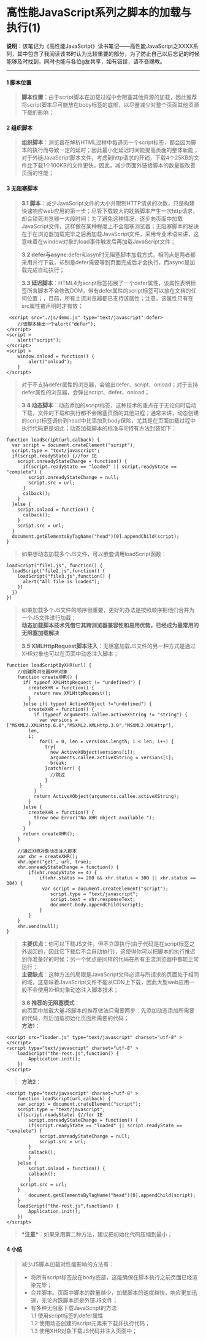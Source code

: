 # 高性能JavaScript系列之脚本的加载与执行\(1\)

**说明**：该笔记为《高性能JavaScript》读书笔记——高性能JavaScript之XXXX系列，其中包含了我阅读该书时认为比较重要的部分，为了防止自己以后忘记的时候能够及时找到，同时也能与各位g友共享，如有错误，请不吝赐教。

---

#### 1 脚本位置

> **脚本位置**：由于script脚本在加载过程中会阻塞其他资源的加载，因此推荐将script脚本尽可能放在boby标签的底部，以尽量减少对整个页面其他资源下载的影响；

#### 2 组织脚本

> **组织脚本**：浏览器在解析HTML过程中每遇见一个script标签，都会因为脚本的执行而导致一定的延时；因此最小化延迟时间能提高页面的整体新能；对于外链JavaScript脚本文件，考虑到http请求的开销，下载4个25KB的文件比下载1个100KB的文件更快，因此，减少页面外链接脚本的数量能改善页面的性能；

#### 3 无阻塞脚本

> **3.1 脚本**：减少JavaScript文件的大小并限制HTTP请求的次数，只是构建快速响应web应用的第一步；尽管下载较大的耽搁脚本产生一次http请求，却会锁死浏览器一大段时间；为了避免这种情况，逐步向页面中加载JavaScript文件，这样做在某种程度上不会阻塞浏览器；无阻塞脚本的秘诀在于在浏览器加载完毕之后再加载JavaScript文件，采用专业术语来讲，这意味着在window对象的load事件触发后再加载JavaScript文件；
>
> **3.2 defer与async**:defer和asyn时无阻塞脚本加载方式，相同点是两者都采用并行下载，却别是defer需要等到页面完成后才会执行，而async是加载完成自动执行；
>
> **3.3 延迟脚本**：HTML4为script标签拓展了一个defer属性，该属性表明标签所含脚本不会修改DOM，带有defer属性的script标签可以放在文档的任何位置；，目前，所有主流浏览器都已支持该属性；注意，该属性只有在src属性被声明时才有效；

```
 <script src="./js/demo.js" type="text/javascript" defer>
    //该脚本输出一个alert("defer");
</script>
<script >
    alert("script");
</script>    
<script >
    window.onload = function() {
        alert("onload");
    }
</script>
```

> 对于不支持defer属性的浏览器，会输出defer、script、onload；对于支持defer属性的浏览器，会弹出script、defer、onload；
>
> **3.4 动态脚本**：动态添加的script标签，这种技术的重点在于无论何时启动下载，文件的下载和执行都不会阻塞页面的其他进程；通常来讲，动态创建的script标签调价到head中比添加到body保险，尤其是在页面加载过程中执行代码更是如此；动态加载脚本的标准与IE特有方法封装如下：

```
function loadScript(url,calback) {
  var script = document.crateElement("script");
  script.type = "text/javascript";
  if(script.readyState) {//for IE
    script.onreadyStateChange = function() {
      if(script.readyState == "loaded" || script.readyState == "complete") {
        script.onreadyStateChange = null;
        script.src = url;
      }
      calback();
    }
  }else {
    script.onlaod = function() {
      calback();
    }
    script.src = url;
  }
  document.getElementsByTagName("head")[0].appendChild(script);
}
```

> 如果想动态加载多个JS文件，可以嵌套调用loadScript函数：

```
loadScript("file1.js", function() {
  loadScript("file2.js",function() {
    loadScript("file3.js",function() {
      alert("All file is loaded");
    })
  })
})
```

> 如果加载多个JS文件的顺序很重要，更好的办法是按照顺序把他们合并为一个JS文件进行加载；  
> **动态加载脚本技术凭借它其跨浏览器兼容性和易用优势，已经成为最常用的无阻塞加载解决**
>
> **3.5 XMLHttpRequest脚本注入**：无阻塞加载JS文件的另一种方式是通过XHR对象也可以在页面中动态注入脚本；

```
function loadScriptByXHR(url) {
    //创建跨浏览器XHR对象
    function createXHR() {
      if( typeof XMLHttpRequest != "undefined") {
        createXHR = function() {
          return new XMLHttpRequest();
        }
      }else if( typeof ActiveXObject !="undefined") {
        createXHR = function() {
          if (typeof arguments.callee.activeXString != "string") {
            var versions = ["MSXML2.XMLHttp.6.0","MSXML2.XMLHttp.3.0","MSXML2.XMLHttp"],
        len,
        i;
            for(i = 0, len = versions.length; i < len; i++) {
              try{
                new ActiveXObject(versions[i]);
                arguments.callee.activeXString = versions[i];
                break;
              }catch(err) {
                //跳过
              }
            }
          }
          return ActiveXObject(arguments.callee.activeXString); 
        } 
      }else {
        createXHR = function() {
          throw new Error("No XHR object available.");
        } 
      }
      return createXHR();
    }

    //通过XHR对象动态注入脚本
    var xhr = createXHR();
    xhr.open("get", url, true);
    xhr.onreadyStateChange = function() {
        if(xhr.readyState == 4) {
            if(xhr.status >= 200 && xhr.status < 300 || xhr.status == 304) {
             var script = document.createElement("script");
                script.type = "text/javascript";
                script.text = xhr.responseText;
                document.body.appendChild(script);
            }
        }
    }
    xhr.send(null);
}
```

> **主要优点**：你可以下载JS文件，但不立即执行\(由于代码是在script标签之外返回的，因此它下载后不会自动执行\)，这使得你可以把脚本的执行推迟到你准备好的时候；另一个优点是同样的代码在所有主流浏览器中都能正常运行；  
> **主要缺点**：这种方法的局限是JavaScript文件必须与所请求的页面处于相同的域，这意味着JavaScript文件不能从CDN上下载，因此大型web应用一般不会使用XHR对象动态注入脚本技术；
>
> **3.6 推荐的无阻塞模式**：  
> 向页面中加载大量JS脚本的推荐做法只需要两步：先添加动态添加所需要的代码，然后加载初始化页面所需要的代码；  
> **方法1**：

```
<script src="loader.js" type="text/javascript" charset="utf-8" ></script>
<script type="text/javascript" charset="utf-8" >
    loadScript("the-rest.js",function() {
        Application.init();
    })
</script>
```

> **方法2**：

```
<script type="text/javascript" charset="utf-8" >
    function loadScript(url,calback) {
    var script = document.crateElement("script");
    script.type = "text/javascript";
    if(script.readyState) {//for IE
        script.onreadyStateChange = function() {
        if(script.readyState == "loaded" || script.readyState == "complete") {
            script.onreadyStateChange = null;
            script.src = url;
        }
        calback();
        }
    }else {
        script.onlaod = function() {
        calback();
        }
     script.src = url;
    }
        document.getElementsByTagName("head")[0].appendChild(script);
    } 
    loadScript("the-rest.js",function() {
        Application.init();
    })
</script>
```

> **\*注意\***：如果采用第二种方法，建议把初始化代码压缩到最小；

#### 4 小结

> 减少JS脚本加载对性能影响的方法有：
>
> * 将所有script标签放在body底部，这能确保在脚本执行之前页面已经渲染完毕；
> * 合并脚本。页面中脚本的数量越少，加载脚本的速度越快，响应更加迅速，无论内嵌脚本还是外链JS文件；
> * 有多种无阻塞下载JavaScript的方法  
>   1.1 使用script标签的defer属性  
>   1.2 使用动态创建的script元素来下载并执行代码；  
>   1.3 使用XHR对象下载JS代码并注入页面中；



